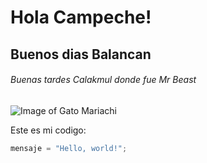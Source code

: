 # Hola Campeche! 
## Buenos dias Balancan
###### Buenas tardes Calakmul donde fue Mr Beast

![Image of Gato Mariachi](https://octodex.github.com/images/Octogatos_Sticker3.png)

Este es mi codigo:

``` python
mensaje = "Hello, world!";
```
